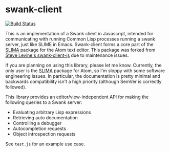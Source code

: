 # swank-client
[![Build Status](https://travis-ci.org/neil-lindquist/swank-client.svg?branch=master)](https://travis-ci.org/neil-lindquist/swank-client)

This is an implementation of a Swank client in Javascript, intended for communicating with running Common Lisp processes running a swank server, just like SLIME in Emacs.
Swank-client forms a core part of the [SLIMA](https://atom.io/packages/SLIMA) package for the Atom text editor.
This package was forked from [Steve Levine's swank-client-js](https://github.com/sjlevine/swank-client-js) due to maintenance issues.

If you are planning on using this library, please let me know.
Currently, the only user is the [SLIMA](https://atom.io/packages/SLIMA) package for Atom, so I'm sloppy with some software engineering issues.
In particular, the documentation is pretty minimal and backwards compatibility isn't a high priority (although SemVer is correctly followed).

This library provides an editor/view-independent API for making the following queries to a Swank server:

- Evaluating arbitrary Lisp expressions
- Retrieving auto documentation
- Controlling a debugger
- Autocompletion requests
- Object introspection requests

See `test.js` for an example use case.
